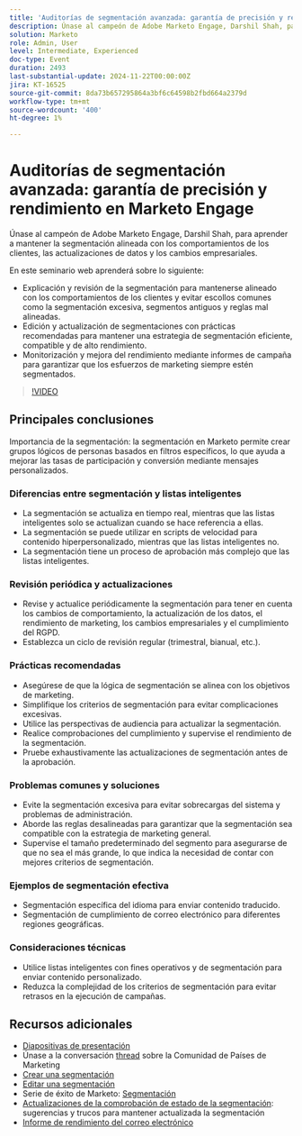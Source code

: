 ```yaml
---
title: 'Auditorías de segmentación avanzada: garantía de precisión y rendimiento en Marketo Engage'
description: Únase al campeón de Adobe Marketo Engage, Darshil Shah, para dominar las auditorías de segmentación avanzada, aprender a optimizar las estrategias de segmentación, alinearse con los comportamientos de los clientes, mantener el cumplimiento del RGPD y mejorar el rendimiento de marketing mediante prácticas recomendadas y actualizaciones en tiempo real.
solution: Marketo
role: Admin, User
level: Intermediate, Experienced
doc-type: Event
duration: 2493
last-substantial-update: 2024-11-22T00:00:00Z
jira: KT-16525
source-git-commit: 8da73b657295864a3bf6c64598b2fbd664a2379d
workflow-type: tm+mt
source-wordcount: '400'
ht-degree: 1%

---
```



# Auditorías de segmentación avanzada: garantía de precisión y rendimiento en Marketo Engage

Únase al campeón de Adobe Marketo Engage, Darshil Shah, para aprender a mantener la segmentación alineada con los comportamientos de los clientes, las actualizaciones de datos y los cambios empresariales.

En este seminario web aprenderá sobre lo siguiente:

* Explicación y revisión de la segmentación para mantenerse alineado con los comportamientos de los clientes y evitar escollos comunes como la segmentación excesiva, segmentos antiguos y reglas mal alineadas.
* Edición y actualización de segmentaciones con prácticas recomendadas para mantener una estrategia de segmentación eficiente, compatible y de alto rendimiento.
* Monitorización y mejora del rendimiento mediante informes de campaña para garantizar que los esfuerzos de marketing siempre estén segmentados.

>[!VIDEO](https://video.tv.adobe.com/v/3439383/?learn=on&enablevpops)

## Principales conclusiones

Importancia de la segmentación: la segmentación en Marketo permite crear grupos lógicos de personas basados en filtros específicos, lo que ayuda a mejorar las tasas de participación y conversión mediante mensajes personalizados.

### Diferencias entre segmentación y listas inteligentes

* La segmentación se actualiza en tiempo real, mientras que las listas inteligentes solo se actualizan cuando se hace referencia a ellas.
* La segmentación se puede utilizar en scripts de velocidad para contenido hiperpersonalizado, mientras que las listas inteligentes no.
* La segmentación tiene un proceso de aprobación más complejo que las listas inteligentes.

### Revisión periódica y actualizaciones

* Revise y actualice periódicamente la segmentación para tener en cuenta los cambios de comportamiento, la actualización de los datos, el rendimiento de marketing, los cambios empresariales y el cumplimiento del RGPD.
* Establezca un ciclo de revisión regular (trimestral, bianual, etc.).

### Prácticas recomendadas

* Asegúrese de que la lógica de segmentación se alinea con los objetivos de marketing.
* Simplifique los criterios de segmentación para evitar complicaciones excesivas.
* Utilice las perspectivas de audiencia para actualizar la segmentación.
* Realice comprobaciones del cumplimiento y supervise el rendimiento de la segmentación.
* Pruebe exhaustivamente las actualizaciones de segmentación antes de la aprobación.

### Problemas comunes y soluciones

* Evite la segmentación excesiva para evitar sobrecargas del sistema y problemas de administración.
* Aborde las reglas desalineadas para garantizar que la segmentación sea compatible con la estrategia de marketing general.
* Supervise el tamaño predeterminado del segmento para asegurarse de que no sea el más grande, lo que indica la necesidad de contar con mejores criterios de segmentación.

### Ejemplos de segmentación efectiva

* Segmentación específica del idioma para enviar contenido traducido.
* Segmentación de cumplimiento de correo electrónico para diferentes regiones geográficas.

### Consideraciones técnicas

* Utilice listas inteligentes con fines operativos y de segmentación para enviar contenido personalizado.
* Reduzca la complejidad de los criterios de segmentación para evitar retrasos en la ejecución de campañas.

## Recursos adicionales

* [Diapositivas de presentación](https://engage.adobe.com/rs/360-KCI-804/images/AME_Learn%20From%20your%20peers%20Webinar_Advanced%20Segmentation%20Audits.pdf?version=0)
* Únase a la conversación [thread](https://nation.marketo.com/t5/product-discussions/register-now-learn-from-your-peers-advanced-segmentation-audits/td-p/353460) sobre la Comunidad de Países de Marketing
* [Crear una segmentación](https://experienceleague.adobe.com/en/docs/marketo/using/product-docs/personalization/segmentation-and-snippets/segmentation/create-a-segmentation)
* [Editar una segmentación](https://experienceleague.adobe.com/en/docs/marketo/using/product-docs/personalization/segmentation-and-snippets/segmentation/edit-a-segmentation)
* Serie de éxito de Marketo: [Segmentación](https://nation.marketo.com/t5/product-blogs/marketo-success-series-segmentation/ba-p/304969)
* [Actualizaciones de la comprobación de estado de la segmentación](https://nation.marketo.com/t5/product-blogs/segmentation-health-check-updates-tips-and-tricks-for-keeping/ba-p/241963): sugerencias y trucos para mantener actualizada la segmentación
* [Informe de rendimiento del correo electrónico](https://experienceleague.adobe.com/en/docs/marketo/using/product-docs/email-marketing/email-programs/email-program-data/email-performance-report)
